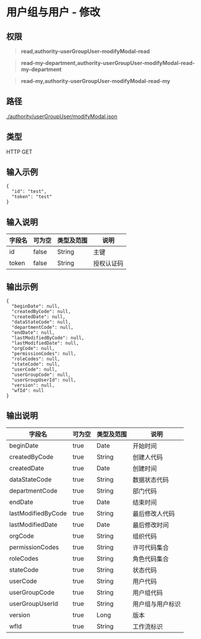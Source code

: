 # 用户组与用户 - 修改

## 权限

> **read,authority-userGroupUser-modifyModal-read**

> **read-my-department,authority-userGroupUser-modifyModal-read-my-department**

> **read-my,authority-userGroupUser-modifyModal-read-my**

## 路径

[./authority/userGroupUser/modifyModal.json](../../../../authority/userGroupUser/modifyModal.json)

## 类型

HTTP GET

## 输入示例

```
{
  "id": "test",
  "token": "test"
}
```

## 输入说明

字段名|可为空|类型及范围|说明
---|---|---|---
id|false|String|主键
token|false|String|授权认证码

## 输出示例
```
{
  "beginDate": null,
  "createdByCode": null,
  "createdDate": null,
  "dataStateCode": null,
  "departmentCode": null,
  "endDate": null,
  "lastModifiedByCode": null,
  "lastModifiedDate": null,
  "orgCode": null,
  "permissionCodes": null,
  "roleCodes": null,
  "stateCode": null,
  "userCode": null,
  "userGroupCode": null,
  "userGroupUserId": null,
  "version": null,
  "wfId": null
}
```

## 输出说明

字段名|可为空|类型及范围|说明
---|---|---|---
beginDate|true|Date|开始时间
createdByCode|true|String|创建人代码
createdDate|true|Date|创建时间
dataStateCode|true|String|数据状态代码
departmentCode|true|String|部门代码
endDate|true|Date|结束时间
lastModifiedByCode|true|String|最后修改人代码
lastModifiedDate|true|Date|最后修改时间
orgCode|true|String|组织代码
permissionCodes|true|String|许可代码集合
roleCodes|true|String|角色代码集合
stateCode|true|String|状态代码
userCode|true|String|用户代码
userGroupCode|true|String|用户组代码
userGroupUserId|true|String|用户组与用户标识
version|true|Long|版本
wfId|true|String|工作流标识
